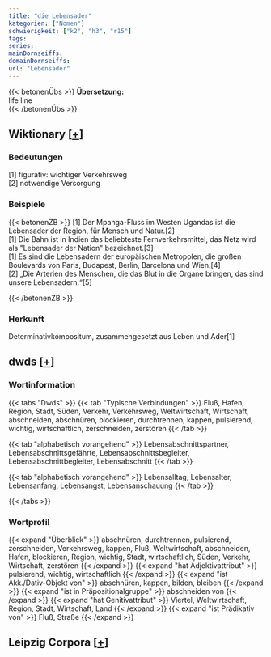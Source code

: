 ```yaml
---
title: "die Lebensader"
kategorien: ["Nomen"]
schwierigkeit: ["k2", "h3", "r15"]
tags:
series:
mainDornseiffs:
domainDornseiffs:
url: "Lebensader"
---
```


{{< betonenÜbs >}}
**Übersetzung:**  
life line  
{{< /betonenÜbs >}}

## Wiktionary [[+](https://de.wiktionary.org/wiki/Lebensader)]

### Bedeutungen
[1] figurativ: wichtiger Verkehrsweg  
[2] notwendige Versorgung  

### Beispiele
{{< betonenZB >}}
[1] Der Mpanga-Fluss im Westen Ugandas ist die Lebensader der Region, für Mensch und Natur.[2]  
[1] Die Bahn ist in Indien das beliebteste Fernverkehrsmittel, das Netz wird als "Lebensader der Nation" bezeichnet.[3]  
[1] Es sind die Lebensadern der europäischen Metropolen, die großen Boulevards von Paris, Budapest, Berlin, Barcelona und Wien.[4]  
[2] „Die Arterien des Menschen, die das Blut in die Organe bringen, das sind unsere Lebensadern.“[5]  

{{< /betonenZB >}}
### Herkunft
Determinativkompositum, zusammengesetzt aus Leben und Ader[1]  



## dwds [[+](https://www.dwds.de/wb/Lebensader)]

### Wortinformation
{{< tabs "Dwds" >}}
{{< tab "Typische Verbindungen" >}}
Fluß, Hafen, Region, Stadt, Süden, Verkehr, Verkehrsweg, Weltwirtschaft, Wirtschaft, abschneiden, abschnüren, blockieren, durchtrennen, kappen, pulsierend, wichtig, wirtschaftlich, zerschneiden, zerstören
{{< /tab >}}

{{< tab "alphabetisch vorangehend" >}}
Lebensabschnittspartner, Lebensabschnittsgefährte, Lebensabschnittsbegleiter, Lebensabschnittbegleiter, Lebensabschnitt
{{< /tab >}}

{{< tab "alphabetisch vorangehend" >}}
Lebensalltag, Lebensalter, Lebensanfang, Lebensangst, Lebensanschauung
{{< /tab >}}

{{< /tabs >}}

### Wortprofil
{{< expand "Überblick" >}} abschnüren, durchtrennen, pulsierend, zerschneiden, Verkehrsweg, kappen, Fluß, Weltwirtschaft, abschneiden, Hafen, blockieren, Region, wichtig, Stadt, wirtschaftlich, Süden, Verkehr, Wirtschaft, zerstören {{< /expand >}}
{{< expand "hat Adjektivattribut" >}} pulsierend, wichtig, wirtschaftlich {{< /expand >}}
{{< expand "ist Akk./Dativ-Objekt von" >}} abschnüren, kappen, bilden, bleiben {{< /expand >}}
{{< expand "ist in Präpositionalgruppe" >}} abschneiden von {{< /expand >}}
{{< expand "hat Genitivattribut" >}} Viertel, Weltwirtschaft, Region, Stadt, Wirtschaft, Land {{< /expand >}}
{{< expand "ist Prädikativ von" >}} Fluß, Straße {{< /expand >}}

## Leipzig Corpora [[+](https://corpora.uni-leipzig.de/en/res?word=Lebensader&corpusId=deu_newscrawl-public_2018)]

